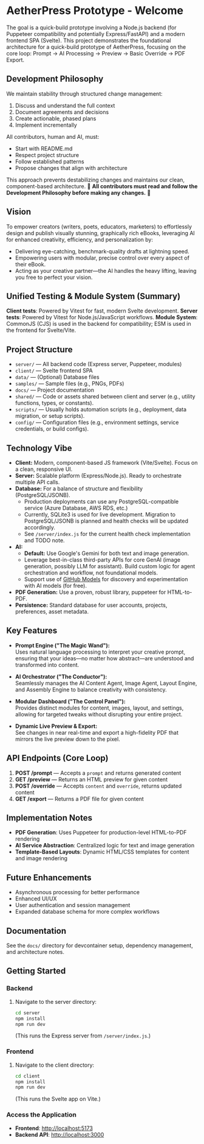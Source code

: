 # AetherPress Prototype - Welcome

The goal is a quick-build prototype involving a Node.js backend (for Puppeteer compatibility and potentially Express/FastAPI) and a modern frontend SPA (Svelte). This project demonstrates the foundational architecture for a quick-build prototype of AetherPress, focusing on the core loop: Prompt -> AI Processing -> Preview -> Basic Override -> PDF Export.

## Development Philosophy

We maintain stability through structured change management:

1. Discuss and understand the full context
2. Document agreements and decisions
3. Create actionable, phased plans
4. Implement incrementally

All contributors, human and AI, must:

- Start with README.md
- Respect project structure
- Follow established patterns
- Propose changes that align with architecture

This approach prevents destabilizing changes and maintains our clean, component-based architecture.
🚨 **All contributors must read and follow the Development Philosophy before making any changes.** 🚨

## Vision

To empower creators (writers, poets, educators, marketers) to effortlessly design and publish visually stunning, graphically rich eBooks, leveraging AI for enhanced creativity, efficiency, and personalization by:

- Delivering eye-catching, benchmark-quality drafts at lightning speed.
- Empowering users with modular, precise control over every aspect of their eBook.
- Acting as your creative partner—the AI handles the heavy lifting, leaving you free to perfect your vision.

## Unified Testing & Module System (Summary)

**Client tests**: Powered by Vitest for fast, modern Svelte development.
**Server tests**: Powered by Vitest for Node.js/JavaScript workflows.
**Module System**: CommonJS (CJS) is used in the backend for compatibility; ESM is used in the frontend for Svelte/Vite.

## Project Structure

- `server/` — All backend code (Express server, Puppeteer, modules)
- `client/` — Svelte frontend SPA
- `data/` — (Optional) Database files
- `samples/` — Sample files (e.g., PNGs, PDFs)
- `docs/` — Project documentation
- `shared/` — Code or assets shared between client and server (e.g., utility functions, types, or constants).
- `scripts/` — Usually holds automation scripts (e.g., deployment, data migration, or setup scripts).
- `config/` — Configuration files (e.g., environment settings, service credentials, or build configs).

## Technology Vibe

- **Client:** Modern, component-based JS framework (Vite/Svelte). Focus on a clean, responsive UI.
- **Server:** Scalable platform (Express/Node.js). Ready to orchestrate multiple API calls.
- **Database:** For a balance of structure and flexibility (PostgreSQL/JSONB).
  - Production deployments can use any PostgreSQL-compatible service (Azure Database, AWS RDS, etc.)
  - Currently, SQLite3 is used for live development. Migration to PostgreSQL/JSONB is planned and health checks will be updated accordingly.
  - See `/server/index.js` for the current health check implementation and TODO note.
- **AI:**
  - **Default:** Use Google's Gemini for both text and image generation.
  - Leverage best-in-class third-party APIs for core GenAI (image generation, possibly LLM for assistant). Build custom logic for agent orchestration and workflow, not foundational models.
  - Support use of [GitHub Models](https://github.com/features/models) for discovery and experimentation with AI models (for free).
- **PDF Generation:** Use a proven, robust library, puppeteer for HTML-to-PDF.
- **Persistence:** Standard database for user accounts, projects, preferences, asset metadata.

## Key Features

- **Prompt Engine ("The Magic Wand"):**  
  Uses natural language processing to interpret your creative prompt, ensuring that your ideas—no matter how abstract—are understood and transformed into content.

- **AI Orchestrator ("The Conductor"):**  
  Seamlessly manages the AI Content Agent, Image Agent, Layout Engine, and Assembly Engine to balance creativity with consistency.

- **Modular Dashboard ("The Control Panel"):**  
  Provides distinct modules for content, images, layout, and settings, allowing for targeted tweaks without disrupting your entire project.

- **Dynamic Live Preview & Export:**  
  See changes in near real-time and export a high-fidelity PDF that mirrors the live preview down to the pixel.

## API Endpoints (Core Loop)

1. **POST /prompt** — Accepts a `prompt` and returns generated content
2. **GET /preview** — Returns an HTML preview for given content
3. **POST /override** — Accepts `content` and `override`, returns updated content
4. **GET /export** — Returns a PDF file for given content

## Implementation Notes

- **PDF Generation**: Uses Puppeteer for production-level HTML-to-PDF rendering
- **AI Service Abstraction**: Centralized logic for text and image generation
- **Template-Based Layouts**: Dynamic HTML/CSS templates for content and image rendering

## Future Enhancements

- Asynchronous processing for better performance
- Enhanced UI/UX
- User authentication and session management
- Expanded database schema for more complex workflows

## Documentation

See the `docs/` directory for devcontainer setup, dependency management, and architecture notes.

## Getting Started

### Backend

1. Navigate to the server directory:
   ```bash
   cd server
   npm install
   npm run dev
   ```
   (This runs the Express server from `/server/index.js`.)

### Frontend

1. Navigate to the client directory:
   ```bash
   cd client
   npm install
   npm run dev
   ```
   (This runs the Svelte app on Vite.)

### Access the Application

- **Frontend**: [http://localhost:5173](http://localhost:5173)
- **Backend API**: [http://localhost:3000](http://localhost:3000)
